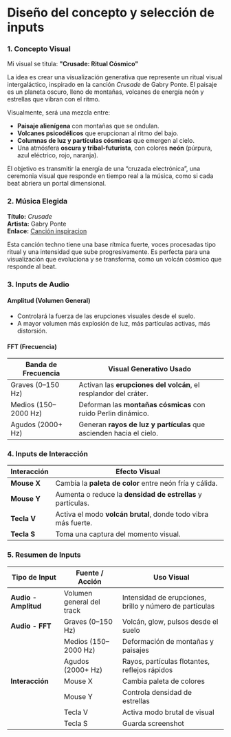 # Diseño del concepto y selección de inputs

### 1.  Concepto Visual

Mi visual se titula: **"Crusade: Ritual Cósmico"**


La idea es crear una visualización generativa que represente un ritual visual intergaláctico, inspirado en la canción *Crusade* de Gabry Ponte. El paisaje es un planeta oscuro, lleno de montañas, volcanes de energía neón y estrellas que vibran con el ritmo.


Visualmente, será una mezcla entre:
- **Paisaje alienígena** con montañas que se ondulan.
- **Volcanes psicodélicos** que erupcionan al ritmo del bajo.
- **Columnas de luz y partículas cósmicas** que emergen al cielo.
- Una atmósfera **oscura y tribal-futurista**, con colores **neón** (púrpura, azul eléctrico, rojo, naranja).


El objetivo es transmitir la energía de una “cruzada electrónica”, una ceremonia visual que responde en tiempo real a la música, como si cada beat abriera un portal dimensional.



### 2. Música Elegida

**Título:** *Crusade*  
**Artista:** Gabry Ponte  
**Enlace:** [Canción inspiracion](https://www.youtube.com/watch?v=0sMhUSZMi6Y&t=38s)


Esta canción techno tiene una base rítmica fuerte, voces procesadas tipo ritual y una intensidad que sube progresivamente. Es perfecta para una visualización que evoluciona y se transforma, como un volcán cósmico que responde al beat.

### 3.  Inputs de Audio

#### Amplitud (Volumen General)
- Controlará la fuerza de las erupciones visuales desde el suelo.
- A mayor volumen más explosión de luz, más partículas activas, más distorsión.

####  FFT (Frecuencia)

| Banda de Frecuencia | Visual Generativo Usado |
|---------------------|--------------------------|
| Graves (0–150 Hz)   | Activan las **erupciones del volcán**, el resplandor del cráter. |
| Medios (150–2000 Hz)| Deforman las **montañas cósmicas** con ruido Perlin dinámico. |
| Agudos (2000+ Hz)   | Generan **rayos de luz y partículas** que ascienden hacia el cielo. |



### 4. Inputs de Interacción

| Interacción   | Efecto Visual |
|---------------|----------------|
| **Mouse X**   | Cambia la **paleta de color** entre neón fría y cálida. |
| **Mouse Y**   | Aumenta o reduce la **densidad de estrellas** y partículas. |
| **Tecla V**   | Activa el modo **volcán brutal**, donde todo vibra más fuerte. |
| **Tecla S**   | Toma una captura del momento visual. |



### 5.  Resumen de Inputs

| Tipo de Input     | Fuente / Acción                          | Uso Visual                                             |
|-------------------|-------------------------------------------|--------------------------------------------------------|
| **Audio - Amplitud** | Volumen general del track                | Intensidad de erupciones, brillo y número de partículas|
| **Audio - FFT**      | Graves (0–150 Hz)                        | Volcán, glow, pulsos desde el suelo                    |
|                     | Medios (150–2000 Hz)                     | Deformación de montañas y paisajes                    |
|                     | Agudos (2000+ Hz)                        | Rayos, partículas flotantes, reflejos rápidos          |
| **Interacción**     | Mouse X                                  | Cambia paleta de colores                               |
|                     | Mouse Y                                  | Controla densidad de estrellas                         |
|                     | Tecla V                                  | Activa modo brutal de visual                           |
|                     | Tecla S                                  | Guarda screenshot                                      |


